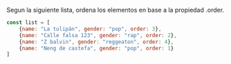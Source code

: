 Segun la siguiente lista, ordena los elementos en base a la propiedad .order.

```js
const list = [
    {name: "La tulipán", gender: "pop", order: 3},
    {name: "Calle falsa 123", gender: "rap", order: 2},
    {name: "Z balvin", gender: "reggeaton", order: 4},
    {name: "Neng de castefa", gender: "pop", order: 1}
]
```
